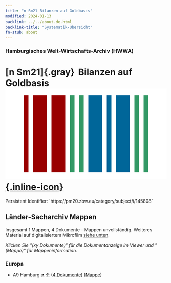 ```yaml
---
title: "n Sm21 Bilanzen auf Goldbasis"
modified: 2024-01-13
backlink: ../../about.de.html
backlink-title: "Systematik-Übersicht"
fn-stub: about
---
```


### Hamburgisches Welt-Wirtschafts-Archiv (HWWA)

# [n Sm21]{.gray}&#8201; Bilanzen auf Goldbasis &#160; [![Wikidata](/images/Wikidata-logo.svg "Wikidata"){.inline-icon}](http://www.wikidata.org/entity/Q104700381)

<div class="hint">Persistent Identifier: `https://pm20.zbw.eu/category/subject/i/145808`</div>







## Länder-Sacharchiv Mappen






Insgesamt 1 Mappen, 4 Dokumente - Mappen unvollständig. Weiteres Material auf digitalisiertem Mikrofilm [siehe unten](#filmsections).

_Klicken Sie "(xy Dokumente)" für die Dokumentanzeige im Viewer und "(Mappe)" für Mappeninformation._




### Europa

- A9 Hamburg [**&nearr;**](../../../geo/i/140905/about.de.html "Hamburg (alle Mappen)") [**&uarr;**](../../../geo/about.de.html#A9 "Ländersystematik") (<a href="https://pm20.zbw.eu/iiifview/folder/sh/140905,145808" title="über: Hamburg : Bilanzen auf Goldbasis" target="_blank">4 Dokumente</a>) ([Mappe](../../../../folder/sh/1409xx/140905/1458xx/145808/about.de.html))



<a id="filmsections" />













